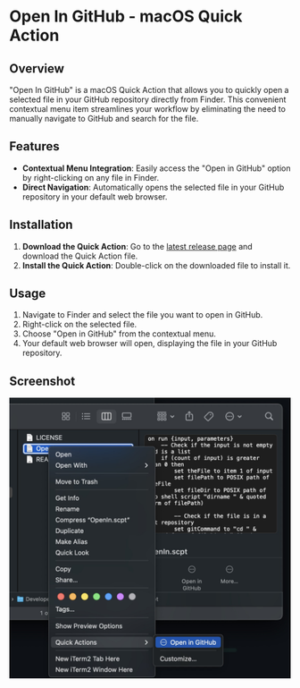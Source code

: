 # Open In GitHub - macOS Quick Action

## Overview

"Open In GitHub" is a macOS Quick Action that allows you to quickly open a selected file in your GitHub repository directly from Finder. This convenient contextual menu item streamlines your workflow by eliminating the need to manually navigate to GitHub and search for the file.

## Features

- **Contextual Menu Integration**: Easily access the "Open in GitHub" option by right-clicking on any file in Finder.
- **Direct Navigation**: Automatically opens the selected file in your GitHub repository in your default web browser.

## Installation

1. **Download the Quick Action**: Go to the [latest release page](https://github.com/Bunn/Open-In-Github/releases) and download the Quick Action file.
2. **Install the Quick Action**: Double-click on the downloaded file to install it.

## Usage

1. Navigate to Finder and select the file you want to open in GitHub.
2. Right-click on the selected file.
3. Choose "Open in GitHub" from the contextual menu.
4. Your default web browser will open, displaying the file in your GitHub repository.

## Screenshot

![Open In GitHub Quick Action](screenshot.jpg)
